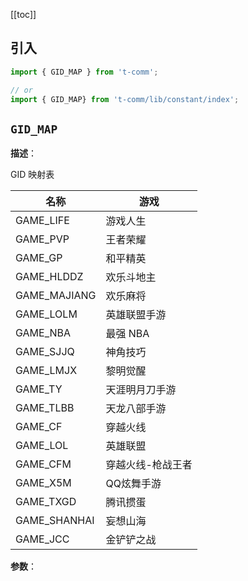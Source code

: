 [[toc]]

<h2>引入</h2>

```ts
import { GID_MAP } from 't-comm';

// or
import { GID_MAP} from 't-comm/lib/constant/index';
```


## `GID_MAP` 


**描述**：<p>GID 映射表</p>
<table>
<thead>
<tr>
<th>名称</th>
<th>游戏</th>
</tr>
</thead>
<tbody>
<tr>
<td>GAME_LIFE</td>
<td>游戏人生</td>
</tr>
<tr>
<td>GAME_PVP</td>
<td>王者荣耀</td>
</tr>
<tr>
<td>GAME_GP</td>
<td>和平精英</td>
</tr>
<tr>
<td>GAME_HLDDZ</td>
<td>欢乐斗地主</td>
</tr>
<tr>
<td>GAME_MAJIANG</td>
<td>欢乐麻将</td>
</tr>
<tr>
<td>GAME_LOLM</td>
<td>英雄联盟手游</td>
</tr>
<tr>
<td>GAME_NBA</td>
<td>最强 NBA</td>
</tr>
<tr>
<td>GAME_SJJQ</td>
<td>神角技巧</td>
</tr>
<tr>
<td>GAME_LMJX</td>
<td>黎明觉醒</td>
</tr>
<tr>
<td>GAME_TY</td>
<td>天涯明月刀手游</td>
</tr>
<tr>
<td>GAME_TLBB</td>
<td>天龙八部手游</td>
</tr>
<tr>
<td>GAME_CF</td>
<td>穿越火线</td>
</tr>
<tr>
<td>GAME_LOL</td>
<td>英雄联盟</td>
</tr>
<tr>
<td>GAME_CFM</td>
<td>穿越火线-枪战王者</td>
</tr>
<tr>
<td>GAME_X5M</td>
<td>QQ炫舞手游</td>
</tr>
<tr>
<td>GAME_TXGD</td>
<td>腾讯掼蛋</td>
</tr>
<tr>
<td>GAME_SHANHAI</td>
<td>妄想山海</td>
</tr>
<tr>
<td>GAME_JCC</td>
<td>金铲铲之战</td>
</tr>
</tbody>
</table>

**参数**：




